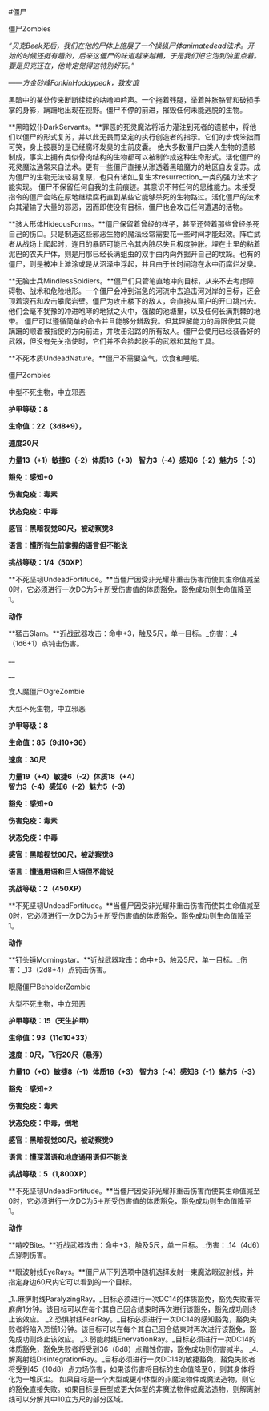 #僵尸

僵尸Zombies

_“贝克Beek死后，我们在他的尸体上施展了一个操纵尸体animatedead法术。开始的时候还挺有趣的，后来这僵尸的味道越来越糟，于是我们把它泡到油里点着。要是贝克还在，他肯定觉得这特别好玩。”_

_——方金砂峰FonkinHoddypeak，致友谊_

黑暗中的某处传来断断续续的咕噜呻吟声。一个拖着残腿，举着肿胀胳臂和破损手掌的身影，蹒跚地出现在视野。僵尸不停的前进，摧毁任何未能逃脱的生物。

**黑暗奴仆DarkServants。**罪恶的死灵魔法将活力灌注到死者的遗骸中，将他们以僵尸的形式复苏，并以此无畏而坚定的执行创造者的指示。它们的步伐笨拙而可笑，身上披裹的是已经腐坏发臭的生前皮囊。
绝大多数僵尸由类人生物的遗骸制成，事实上拥有类似骨肉结构的生物都可以被制作成这种生命形式。活化僵尸的死灵魔法通常来自法术。更有一些僵尸直接从渗透着黑暗魔力的地区自发复苏。成为僵尸的生物无法轻易复原，也只有诸如_复生术resurrection_一类的强力法术才能实现。
僵尸不保留任何自我的生前痕迹。其意识不带任何的思维能力。未接受指令的僵尸会站在原地继续腐朽直到某些它能够杀死的生物路过。活化僵尸的法术向其灌输了大量的邪恶，因而即使没有目标，僵尸也会攻击任何遭遇的活物。

**骇人形体HideousForms。**僵尸保留着曾经的样子，甚至还带着那些曾经杀死自己的伤口。只是制造这些邪恶生物的魔法经常需要花一些时间才能起效。阵亡武者从战场上爬起时，连日的暴晒可能已令其内脏尽失且极度肿胀。埋在土里的粘着泥巴的农夫尸体，则是用那已经长满蛆虫的双手由内向外掘开自己的坟跺。也有的僵尸，则是被冲上滩涂或是从沼泽中浮起，并且由于长时间泡在水中而腐烂发臭。

**无脑士兵MindlessSoldiers。**僵尸们只管笔直地冲向目标，从来不去考虑障碍物、战术和危险地形。一个僵尸会冲到湍急的河流中去追击河对岸的目标，还会顶着滚石和攻击攀爬岩壁。僵尸为攻击楼下的敌人，会直接从窗户的开口跳出去。他们会毫不犹豫的冲进咆哮的地狱之火中，强酸的池塘里，以及任何长满荆棘的地带。
僵尸可以遵循简单的命令并且能够分辨敌我。但其理解能力的局限使其只能蹒跚的顺着被指使的方向前进，并攻击沿路的所有敌人。僵尸会使用已经装备好的武器，但没有先关指使时，它们并不会捡起脱手的武器和其他工具。

**不死本质UndeadNature。**僵尸不需要空气，饮食和睡眠。

僵尸Zombies

中型不死生物，中立邪恶

**护甲等级：8**

**生命值：22（3d8+9），**

**速度20尺**

**力量13（+1）敏捷6（-2）体质16（+3）**
**智力3（-4）感知6（-2）魅力5（-3）**

**豁免：感知+0**

**伤害免疫：毒素**

**状态免疫：中毒**

**感官：黑暗视觉60尺，被动察觉8**

**语言：懂所有生前掌握的语言但不能说**

**挑战等级：1/4（50XP）**

**不死坚韧UndeadFortitude。**当僵尸因受非光耀非重击伤害而使其生命值减至0时，它必须进行一次DC为5＋所受伤害值的体质豁免，豁免成功则生命值降至1。

**动作**

**猛击Slam。**近战武器攻击：命中+3，触及5尺，单一目标。_伤害：_4（1d6+1）点钝击伤害。

__

__

食人魔僵尸OgreZombie

大型不死生物，中立邪恶

**护甲等级：8**

**生命值：85（9d10+36）**

**速度：30尺**

**力量19（+4）敏捷6（-2）体质18（+4）**
**智力3（-4）感知6（-2）魅力5（-3）**

**豁免：感知+0**

**伤害免疫：毒素**

**状态免疫：中毒**

**感官：黑暗视觉60尺，被动察觉8**

**语言：懂通用语和巨人语但不能说**

**挑战等级：2（450XP）**

**不死坚韧UndeadFortitude。**当僵尸因受非光耀非重击伤害而使其生命值减至0时，它必须进行一次DC为5＋所受伤害值的体质豁免，豁免成功则生命值降至1。

**动作**

**钉头锤Morningstar。**近战武器攻击：命中+6，触及5尺，单一目标。_伤害：_13（2d8+4）点钝击伤害。

眼魔僵尸BeholderZombie

大型不死生物，中立邪恶

**护甲等级：15（天生护甲）**

**生命值：93（11d10+33）**

**速度：0尺，飞行20尺（悬浮）**

**力量10（+0）敏捷8（-1）体质16（+3）**
**智力3（-4）感知8（-1）魅力5（-3）**

**豁免：感知+2**

**伤害免疫：毒素**

**状态免疫：中毒，倒地**

**感官：黑暗视觉60尺，被动察觉9**

**语言：懂深潜语和地底通用语但不能说**

**挑战等级：5（1,800XP）**

**不死坚韧UndeadFortitude。**当僵尸因受非光耀非重击伤害而使其生命值减至0时，它必须进行一次DC为5＋所受伤害值的体质豁免，豁免成功则生命值降至1。

**动作**

**啃咬Bite。**近战武器攻击：命中+3，触及5尺，单一目标。_伤害：_14（4d6）点穿刺伤害。

**眼波射线EyeRays。**僵尸从下列选项中随机选择发射一束魔法眼波射线，并指定身边60尺内它可以看到的一个目标。

_1..麻痹射线ParalyzingRay。_目标必须进行一次DC14的体质豁免，豁免失败者将麻痹1分钟。该目标可以在每个其自己回合结束时再次进行该豁免，豁免成功则终止该效应。
_2.恐惧射线FearRay。_目标必须进行一次DC14的感知豁免，豁免失败者将陷入恐慌1分钟。该目标可以在每个其自己回合结束时再次进行该豁免，豁免成功则终止该效应。
_3.弱能射线EnervationRay。_目标必须进行一次DC14的体质豁免，豁免失败者将受到36（8d8）点黯蚀伤害，豁免成功则伤害减半。
_4.解离射线DisintegrationRay。_目标必须进行一次DC14的敏捷豁免，豁免失败者将受到45（10d8）点力场伤害，如果该伤害将目标的生命值降至0，则其身体将化为一堆灰尘。
如果目标是一个大型或更小体型的非魔法物件或魔法造物，则它的豁免直接失败。如果目标是巨型或更大体型的非魔法物件或魔法造物，则解离射线可以分解其中10立方尺的部分区域。

